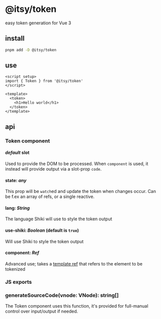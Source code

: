 # @itsy/token

easy token generation for Vue 3

## install

```sh
pnpm add -D @itsy/token
```

## use

```vue
<script setup>
import { Token } from '@itsy/token'
</script>

<template>
  <token>
    <h1>Hello world</h1>
  </token>
</template>
```

## api

### Token component

#### _default_ slot

Used to provide the DOM to be processed. When `component` is used, it instead will provide output via a slot-prop `code`.

#### state: _any_

This prop will be `watch`ed and update the token when changes occur. Can be f.ex an array of refs, or a single reactive.

#### lang: _String_

The language Shiki will use to style the token output

#### use-shiki: _Boolean_ (default is `true`)

Will use Shiki to style the token output

#### component: _Ref_

Advanced use; takes a [template ref](https://vuejs.org/guide/essentials/template-refs.html#template-refs=) that refers to the element to be tokenized

### JS exports

### generateSourceCode(vnode: VNode): string[]

The Token component uses this function, it's provided for full-manual control over input/output if needed.
